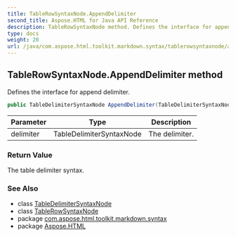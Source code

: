 ```yaml
---
title: TableRowSyntaxNode.AppendDelimiter
second_title: Aspose.HTML for Java API Reference
description: TableRowSyntaxNode method. Defines the interface for append delimiter
type: docs
weight: 20
url: /java/com.aspose.html.toolkit.markdown.syntax/tablerowsyntaxnode/appenddelimiter/
---
```

## TableRowSyntaxNode.AppendDelimiter method

Defines the interface for append delimiter.

```java
public TableDelimiterSyntaxNode AppendDelimiter(TableDelimiterSyntaxNode delimiter)
```

| Parameter | Type | Description |
| --- | --- | --- |
| delimiter | TableDelimiterSyntaxNode | The delimiter. |

### Return Value

The table delimiter syntax.

### See Also

* class [TableDelimiterSyntaxNode](../../tabledelimitersyntaxnode/)
* class [TableRowSyntaxNode](../)
* package [com.aspose.html.toolkit.markdown.syntax](../../tablerowsyntaxnode/)
* package [Aspose.HTML](../../../)
